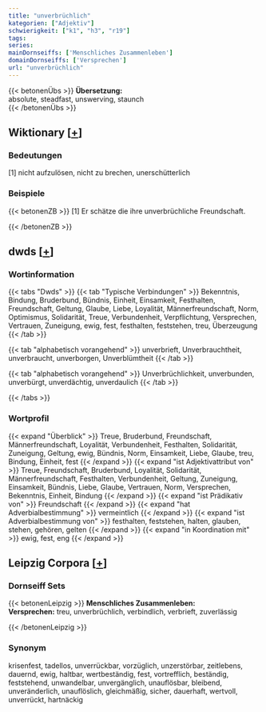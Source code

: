 ```yaml
---
title: "unverbrüchlich"
kategorien: ["Adjektiv"]
schwierigkeit: ["k1", "h3", "r19"]
tags:
series:
mainDornseiffs: ['Menschliches Zusammenleben']
domainDornseiffs: ['Versprechen']
url: "unverbrüchlich"
---
```


{{< betonenÜbs >}}
**Übersetzung:**  
absolute, steadfast, unswerving, staunch  
{{< /betonenÜbs >}}

## Wiktionary [[+](https://de.wiktionary.org/wiki/unverbrüchlich)]

### Bedeutungen
[1] nicht aufzulösen, nicht zu brechen, unerschütterlich  

### Beispiele
{{< betonenZB >}}
[1] Er schätze die ihre unverbrüchliche Freundschaft.  

{{< /betonenZB >}}


## dwds [[+](https://www.dwds.de/wb/unverbrüchlich)]

### Wortinformation
{{< tabs "Dwds" >}}
{{< tab "Typische Verbindungen" >}}
Bekenntnis, Bindung, Bruderbund, Bündnis, Einheit, Einsamkeit, Festhalten, Freundschaft, Geltung, Glaube, Liebe, Loyalität, Männerfreundschaft, Norm, Optimismus, Solidarität, Treue, Verbundenheit, Verpflichtung, Versprechen, Vertrauen, Zuneigung, ewig, fest, festhalten, feststehen, treu, Überzeugung
{{< /tab >}}

{{< tab "alphabetisch vorangehend" >}}
unverbrieft, Unverbrauchtheit, unverbraucht, unverborgen, Unverblümtheit
{{< /tab >}}

{{< tab "alphabetisch vorangehend" >}}
Unverbrüchlichkeit, unverbunden, unverbürgt, unverdächtig, unverdaulich
{{< /tab >}}

{{< /tabs >}}

### Wortprofil
{{< expand "Überblick" >}} Treue, Bruderbund, Freundschaft, Männerfreundschaft, Loyalität, Verbundenheit, Festhalten, Solidarität, Zuneigung, Geltung, ewig, Bündnis, Norm, Einsamkeit, Liebe, Glaube, treu, Bindung, Einheit, fest {{< /expand >}}
{{< expand "ist Adjektivattribut von" >}} Treue, Freundschaft, Bruderbund, Loyalität, Solidarität, Männerfreundschaft, Festhalten, Verbundenheit, Geltung, Zuneigung, Einsamkeit, Bündnis, Liebe, Glaube, Vertrauen, Norm, Versprechen, Bekenntnis, Einheit, Bindung {{< /expand >}}
{{< expand "ist Prädikativ von" >}} Freundschaft {{< /expand >}}
{{< expand "hat Adverbialbestimmung" >}} vermeintlich {{< /expand >}}
{{< expand "ist Adverbialbestimmung von" >}} festhalten, feststehen, halten, glauben, stehen, gehören, gelten {{< /expand >}}
{{< expand "in Koordination mit" >}} ewig, fest, eng {{< /expand >}}

## Leipzig Corpora [[+](https://corpora.uni-leipzig.de/en/res?word=unverbrüchlich&corpusId=deu_newscrawl-public_2018)]

### Dornseiff Sets
{{< betonenLeipzig >}}
**Menschliches Zusammenleben:**  
**Versprechen:** treu, unverbrüchlich, verbindlich, verbrieft, zuverlässig  

{{< /betonenLeipzig >}}

### Synonym
krisenfest, tadellos, unverrückbar, vorzüglich, unzerstörbar, zeitlebens, dauernd, ewig, haltbar, wertbeständig, fest, vortrefflich, beständig, feststehend, unwandelbar, unvergänglich, unauflösbar, bleibend, unveränderlich, unauflöslich, gleichmäßig, sicher, dauerhaft, wertvoll, unverrückt, hartnäckig


